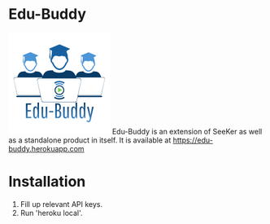 # Edu-Buddy
![](https://raw.githubusercontent.com/devmrfitz/edu-buddy/master/app/static/logo.png)
Edu-Buddy is an extension of SeeKer as well as a standalone product in itself. It is available at https://edu-buddy.herokuapp.com 

# Installation
1) Fill up relevant API keys.
2) Run 'heroku local'.
